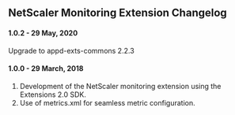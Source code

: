 ## NetScaler Monitoring Extension Changelog

#### 1.0.2 - 29 May, 2020
Upgrade to appd-exts-commons 2.2.3

#### 1.0.0 - 29 March, 2018

1. Development of the NetScaler monitoring extension using the Extensions 2.0 SDK. 
2. Use of metrics.xml for seamless metric configuration. 
